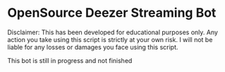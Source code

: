 # OpenSource Deezer Streaming Bot 

Disclaimer: This has been developed for educational purposes only. Any action you take using this script is strictly at your own risk. I will not be liable for any losses or damages you face using this script.

This bot is still in progress and not finished
